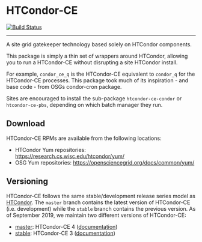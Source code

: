 HTCondor-CE
===========

[![Build Status](https://travis-ci.org/htcondor/htcondor-ce.svg?branch=master)](https://travis-ci.org/htcondor/htcondor-ce)

---

A site grid gatekeeper technology based solely on HTCondor components.

This package is simply a thin set of wrappers around HTCondor, allowing you to
run a HTCondor-CE without disrupting a site HTCondor install.

For example, `condor_ce_q` is the HTCondor-CE equivalent to `condor_q` for the
HTCondor-CE processes.  This package took much of its inspiration - and base 
code - from OSGs condor-cron package.

Sites are encouraged to install the sub-package `htcondor-ce-condor` or
`htcondor-ce-pbs`, depending on which batch manager they run.

Download
--------

HTCondor-CE RPMs are available from the following locations:

- HTCondor Yum repositories: https://research.cs.wisc.edu/htcondor/yum/
- OSG Yum repositories: https://opensciencegrid.org/docs/common/yum/

Versioning
----------

HTCondor-CE follows the same stable/development release series model as [HTCondor](https://htcondor.readthedocs.io/en/latest/version-history/introduction-version-history.html).
The `master` branch contains the latest version of HTCondor-CE (i.e. development) while the `stable` branch contains the
previous version.
As of September 2019, we maintain two different versions of HTCondor-CE:

- [master](https://github.com/htcondor/htcondor-ce/tree/master): HTCondor-CE 4 ([documentation](https://htcondor-ce.readthedocs.io/en/latest/))
- [stable](https://github.com/htcondor/htcondor-ce/tree/stable): HTCondor-CE 3 ([documentation](https://htcondor-ce.readthedocs.io/en/stable/))
